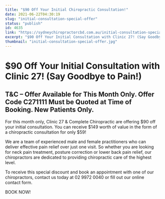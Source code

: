 ```yaml
---
title: "$90 Off Your Initial Chiropractic Consultation!"
date: 2021-06-22T04:30:19
slug: "initial-consultation-special-offer"
status: "publish"
id: 4635
link: "https://sydneychiropractorcbd.com.au/initial-consultation-special-offer/"
excerpt: "$90 Off Your Initial Consultation with Clinic 27! (Say Goodbye to Pain!) T&C – Offer Available for This Month Only. Offer Code C271111 Must be Quoted at Time of Booking. New Patients Only. For this month only, Clinic 27 & Complete Chiropractic are offering $90 off your initial consultation. You can receive $149 worth of […]"
thumbnail: "initial-consultation-special-offer.jpg"
---
```


# $90 Off Your Initial Consultation with Clinic 27! (Say Goodbye to Pain!)

## T&C – Offer Available for This Month Only. Offer Code C271111 Must be Quoted at Time of Booking. New Patients Only.

For this month only, Clinic 27 & Complete Chiropractic are offering $90 off your initial consultation. You can receive $149 worth of value in the form of a chiropractic consultation for only $59!

We are a team of experienced male and female practitioners who can deliver effective pain relief over just one visit. So whether you are looking for neck pain treatment, posture correction or lower back pain relief, our chiropractors are dedicated to providing chiropractic care of the highest level.

To receive this special discount and book an appointment with one of our chiropractors, contact us today at 02 9972 0040 or fill out our online contact form.

BOOK NOW!
